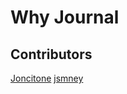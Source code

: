 # Why Journal
## Contributors
[Joncitone](https://github.com/joncitone)
[jsmney](https://github.com/jsmney)
